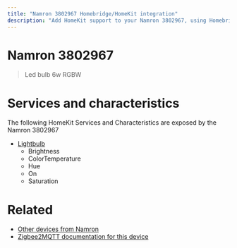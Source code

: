 ```yaml
---
title: "Namron 3802967 Homebridge/HomeKit integration"
description: "Add HomeKit support to your Namron 3802967, using Homebridge, Zigbee2MQTT and homebridge-z2m."
---
```

<!---
This file has been GENERATED using src/docgen/docgen.ts
DO NOT EDIT THIS FILE MANUALLY!
-->
# Namron 3802967
> Led bulb 6w RGBW


# Services and characteristics
The following HomeKit Services and Characteristics are exposed by
the Namron 3802967

* [Lightbulb](../../light.md)
  * Brightness
  * ColorTemperature
  * Hue
  * On
  * Saturation


# Related
* [Other devices from Namron](../index.md#namron)
* [Zigbee2MQTT documentation for this device](https://www.zigbee2mqtt.io/devices/3802967.html)